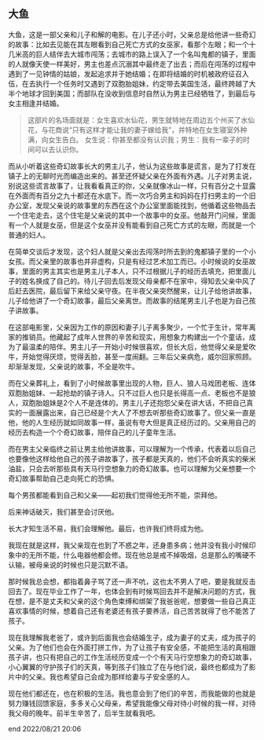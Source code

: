 ## 大鱼

大鱼，这是一部父亲和儿子和解的电影。在儿子还小时，父亲总是给他讲一些奇幻的故事：比如去见能在其左眼看到自己死亡方式的女巫家，看那个左眼；和一个十几米高的巨人结伴去大城市闯荡；去城市的路上误入了一个名叫鬼都的镇子，里面的人就像天使一样美好，男主也差点沉溺其中最终走了出去；而后在闯荡的过程中遇到了一见钟情的姑娘，发起追求并于她结婚；在即将结婚的时机被政府征召入伍，在去执行一个任务时又遇到了双胞胎姐妹，约定带去美国生活，最终跨越了大半个地球才回到美国；而部队在没收到信息时自然认为男主已经牺牲了，到最后与女主相逢并结婚。

> 这部片的名场面就是：女生喜欢水仙花，男生就特地在周边五个州买了水仙花，与花商说“只有这样才能让我的妻子嫁给我”，并特地在女生寝室外种满，向女生告白。
> 女生说：你甚至都没有认识我；男生：我有一辈子的时间可以去认识你。


而从小听着这些奇幻故事长大的男主儿子，他认为这些故事是谎言，是为了打发在镇子上的无聊时光而编造出来的。甚至还怀疑父亲在外面有外遇。儿子对男主说，别说这些谎言故事了，让我看看真正的你，父亲就像冰山一样，只有百分之十显露在外面而有百分之九十都还在水底下。而一次巧合男主和妈妈在打扫男主的一个旧办公室，发现父亲说的故事里的东西在这个办公室里面能找到，他循着这些物品去一个住宅走去，这个住宅是父亲说的其中一个故事中的女巫。他敲开门问候，里面有一个人就是女巫，但是这个女巫并没有能看到自己死亡方式的左眼，而就是一个普通的妇人。

在简单交谈后才发现，这个妇人就是父亲出去闯荡时所去到的鬼都镇子里的一个小女孩。而父亲里的故事也并非虚构，只是有经过艺术加工而已。小时候说的女巫故事，里面的男主其实也是男主儿子本人，只不过根据儿子的经历去填充，把里面儿子的姓名换成了自己的。待儿子回去后发现父母亲都不在家中，得知去父亲中风了后赶去医院，最后留下来给父亲守夜。在半夜父亲突然醒来，让儿子给他讲故事，儿子给他讲了一个奇幻故事，最后父亲离世。而故事的结尾男主儿子也是为自己孩子讲故事。

在这部电影里，父亲因为工作的原因和妻子儿子离多聚少，一个忙于生计，常年离家的推销员。他藏起了成年人世界的辛苦和现实，用想象力构建出一个个童话，成为了最温柔的陪伴。男主儿子一开始小时候很喜欢，但长大后，他觉得父亲是爱吹牛，开始觉得厌烦，觉得丢脸，甚至一度闹翻。三年后父亲病危，威尔回家照顾。却渐渐发现，父亲说的故事，不全是吹牛。

而在父亲葬礼上，看到了小时候故事里出现的人物，巨人、狼人马戏团老板、连体双胞胎姐妹、一起抢劫的镇子诗人。只不过巨人也只是长得高一点、老板也不是狼人，双胞胎姐妹是2个人不是连体的。男主儿子还抱怨父亲在讲大话，不把自己真实的一面展露出来，自己已经是个大人了不想去听那些奇幻故事了。但父亲一直是他，他的人生经历就如同故事一样，虽说有夸大但是真正经历过的。父亲用自己的经历去构造一个个奇幻故事，陪伴自己的儿子童年生活。

而在男主父亲临终之前让男主给他讲故事，可以理解为一个传承，代表着以后自己也要像他这样给他自己的孩子讲故事了，孩子都是天真的，他们不会听真实的柴米油盐，只会去听那些具有天马行空想象力的奇幻故事。也可以理解为父亲想要一个奇幻故事帮助自己走向死亡的恐惧。

每个男孩都能看到自己和父亲——起初我们觉得他无所不能，崇拜他。  
  
后来神话破灭，我们甚至会讨厌他。  
  
长大才知生活不易，我们会理解他。最后，也许我们终将成为他。

我现在就是这样，我父亲现在也到了不惑之年，还身患多病；他并没有我小时候印象中的无所不能，什么电器他都会修。现在他总是戒不掉吸烟，总是那么的嘴硬不认输，被母亲说的时候也只是沉默不语。

那时候我总会想，都指着鼻子骂了还一声不吭，这也太不男人了吧，要是我就反击回去了。现在毕业工作了一年，也体会到有时候骂回去并不是解决问题的方式，我在想，是不是丈夫和父亲的这个角色束缚和绑架了我爸爸呢，想要做一些自己真正喜欢事情的时候，想着自己还有老婆还有孩子要养活，自己苦苦就得了也不能苦了孩子。

现在我理解我老爸了，或许到后面我也会结婚生子，成为妻子的丈夫，成为孩子的父亲。为了他们也会在外面打拼工作，为了让孩子有安全感，不能把生活的真相跟孩子讲，也只有把自己的工作生活经历变成一个个有天马行空想象力的奇幻故事，小心翼翼的守护孩子们的天真，等到孩子们独立了在与他们说，最终也都成为了影片中的父亲。我也希望自己会成为那样给妻与子安全感的人。

现在他们都还在，也在积极的生活。我也意会到了他们的辛苦，而我能做的也就是努力赚钱回馈家庭，多多关心父母亲，希望我能像父母对待小时候的我一样，对待我父母的晚年。前半生辛苦了，后半生就看我吧。

end
2022/08/21 20:06 



